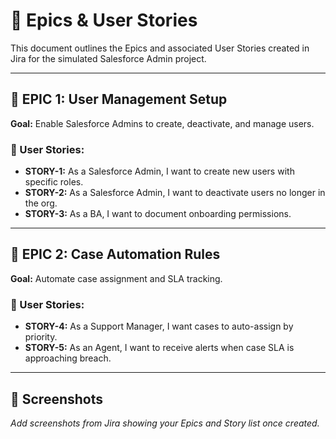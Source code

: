 # 📘 Epics & User Stories

This document outlines the Epics and associated User Stories created in Jira for the simulated Salesforce Admin project.

---

## 🧩 EPIC 1: User Management Setup
**Goal:** Enable Salesforce Admins to create, deactivate, and manage users.

### 🔹 User Stories:
- **STORY-1:** As a Salesforce Admin, I want to create new users with specific roles.
- **STORY-2:** As a Salesforce Admin, I want to deactivate users no longer in the org.
- **STORY-3:** As a BA, I want to document onboarding permissions.

---

## 🧩 EPIC 2: Case Automation Rules
**Goal:** Automate case assignment and SLA tracking.

### 🔹 User Stories:
- **STORY-4:** As a Support Manager, I want cases to auto-assign by priority.
- **STORY-5:** As an Agent, I want to receive alerts when case SLA is approaching breach.

---

## 📸 Screenshots

_Add screenshots from Jira showing your Epics and Story list once created._

